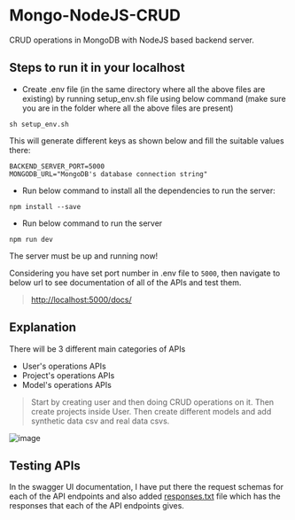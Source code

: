 # Mongo-NodeJS-CRUD
CRUD operations in MongoDB with NodeJS based backend server.

## Steps to run it in your localhost

* Create .env file (in the same directory where all the above files are existing) by running setup_env.sh file using below command (make sure you are in the folder where all the above files are present)
```
sh setup_env.sh
```

This will generate different keys as shown below and fill the suitable values there:
```
BACKEND_SERVER_PORT=5000
MONGODB_URL="MongoDB's database connection string"
```

* Run below command to install all the dependencies to run the server:
```
npm install --save
```

* Run below command to run the server
```
npm run dev
```

The server must be up and running now!

Considering you have set port number in .env file to ```5000```, then navigate to below url to see documentation of all of the APIs and test them.
> [http://localhost:5000/docs/](http://localhost:5000/docs/)

## Explanation

There will be 3 different main categories of APIs
- User's operations APIs
- Project's operations APIs
- Model's operations APIs

> Start by creating user and then doing CRUD operations on it.
> Then create projects inside User.
> Then create different models and add synthetic data csv and real data csvs.

![image](https://user-images.githubusercontent.com/50065408/137629055-b083a786-9142-4b2c-a07a-b84efd9df0c6.png)

## Testing APIs

In the swagger UI documentation, I have put there the request schemas for each of the API endpoints and also added [responses.txt](https://github.com/JeetKaria06/Mongo-NodeJS-CRUD/blob/main/responses.txt) file which has the responses that each of the API endpoints gives.

